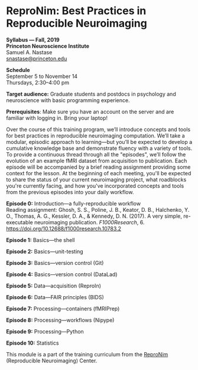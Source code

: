 # ReproNim: Best Practices in Reproducible Neuroimaging

**Syllabus &mdash; Fall, 2019**  
**Princeton Neuroscience Institute**  
Samuel A. Nastase  
snastase@princeton.edu

**Schedule**  
September 5 to November 14  
Thursdays, 2:30&ndash;4:00 pm

**Target audience:** Graduate students and postdocs in psychology and
neuroscience with basic programming experience.

**Prerequisites**: Make sure you have an account on the server and are
familiar with logging in. Bring your laptop!

Over the course of this training program, we’ll introduce concepts and tools
for best practices in reproducible neuroimaging computation. We’ll take a
modular, episodic approach to learning&mdash;but you’ll be expected to develop
a cumulative knowledge base and demonstrate fluency with a variety of tools.
To provide a continuous thread through all the "episodes", we’ll follow the
evolution of an example fMRI dataset from acquisition to publication. Each
episode will be accompanied by a brief reading assignment providing some
context for the lesson. At the beginning of each meeting, you'll be expected
to share the status of your current neuroimaging project, what roadblocks
you're currently facing, and how you've incorporated concepts and tools from
the previous episodes into your daily workflow.

**Episode 0:** Introduction&mdash;a fully-reproducible workflow  
Reading assignment: Ghosh, S. S., Poline, J. B., Keator, D. B., Halchenko,
Y. O., Thomas, A. G., Kessler, D. A., & Kennedy, D. N. (2017). A very
simple, re-executable neuroimaging publication. _F1000Research_, 6.
https://doi.org/10.12688/f1000research.10783.2

**Episode 1:** Basics&mdash;the shell

**Episode 2:** Basics&mdash;unit-testing

**Episode 3:** Basics&mdash;version control (Git)

**Episode 4:** Basics&mdash;version control (DataLad)

**Episode 5:** Data&mdash;acquisition (ReproIn)

**Episode 6:** Data&mdash;FAIR principles (BIDS)

**Episode 7:** Processing&mdash;containers (fMRIPrep)

**Episode 8:** Processing&mdash;workflows (Nipype)

**Episode 9:** Processing&mdash;Python

**Episode 10:** Statistics

This module is a part of the training curriculum from
the [ReproNim](http://www.reproducibleimaging.org) (Reproducible Neuroimaging) Center.
